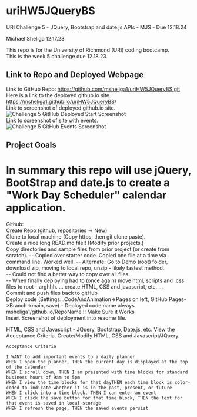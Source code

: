 # uriHW5JQueryBS
URI Challenge 5 - JQuery, Bootstrap and date.js APIs - MJS - Due 12.18.24

Michael Sheliga 12.17.23

This repo is for the University of Richmond (URI) coding bootcamp.  
This is the week 5 challenge due 12.18.23. 

## Link to Repo and Deployed Webpage
Link to GitHub Repo: https://github.com/msheliga1/uriHW5JQueryBS.git   
Here is a link to the deployed github.io site. https://msheliga1.github.io/uriHW5JQueryBS/   
Link to screenshot of deployed github.io site. ![Challenge 5 GitHub Deployed Start Screenshot](./assets/images/workingScreenshotStart.PNG)   
Link to screenshot of site with events. ![Challenge 5 GitHub Events Screenshot](./assets/images/workingScreenshotEvents.PNG)   

## Project Goals
In summary this repo will use jQuery, BootStrap and date.js to create a "Work Day Scheduler" calendar application. 
==============================================================================================================================   
Github:  
    Create Repo (github, repositories => New)  
    Clone to local machine (Copy https, then git clone paste).  
    Create a nice long READ.md file!!  (Modify prior projects.)  
    Copy directories and sample files from prior project (or create from scratch). 
        -- Copied over starter code. Copied one file at a time via command line. Worked well.
        -- Alternate: Go to Demo (root) folder, download zip, moving to local repo, unzip - likely fastest method.     
        -- Could not find a better way to copy over all files.    
        -- When finally deploying had to (once again) move html, scripts and .css files to root - arghhh. 
    ... create HTML, CSS and javascript, etc. ...  
    Commit and push files back to gitHub  
    Deploy code (Settings...CodeAndAnimation->Pages on left, GitHub Pages->Branch->main, save)
        - Deployed code name always msheliga1/github.io/RepoName !!
    Make Sure it Works  
    Insert Screenshot of deployment into readme file.  
  
HTML, CSS and Javascript - JQuery, Bootstrap, Date.js, etc. 
    View the Acceptance Criteria. 
    Create/Modify HTML, CSS and Javascript/JQuery. 

    Acceptance Criteria

    I WANT to add important events to a daily planner
    WHEN I open the planner, THEN the current day is displayed at the top of the calendar
    WHEN I scroll down, THEN I am presented with time blocks for standard business hours of 9am to 5pm
    WHEN I view the time blocks for that dayTHEN each time block is color-coded to indicate whether it is in the past, present, or future
    WHEN I click into a time block, THEN I can enter an event
    WHEN I click the save button for that time block, THEN the text for that event is saved in local storage
    WHEN I refresh the page, THEN the saved events persist

